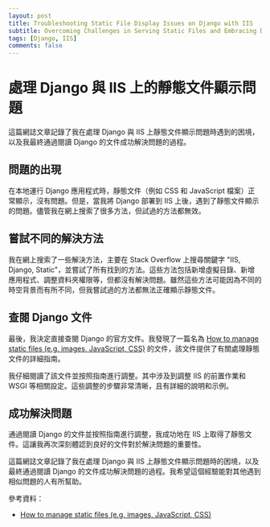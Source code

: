```yaml
---
layout: post
title: Troubleshooting Static File Display Issues on Django with IIS
subtitle: Overcoming Challenges in Serving Static Files and Embracing Django's Documentation
tags: [Django, IIS]
comments: false
---
```


# 處理 Django 與 IIS 上的靜態文件顯示問題

這篇網誌文章記錄了我在處理 Django 與 IIS 上靜態文件顯示問題時遇到的困境，以及我最終通過閱讀 Django 的文件成功解決問題的過程。

## 問題的出現

在本地運行 Django 應用程式時，靜態文件（例如 CSS 和 JavaScript 檔案）正常顯示，沒有問題。但是，當我將 Django 部署到 IIS 上後，遇到了靜態文件顯示的問題。儘管我在網上搜索了很多方法，但試過的方法都無效。

## 嘗試不同的解決方法

我在網上搜索了一些解決方法，主要在 Stack Overflow 上搜尋關鍵字 "IIS, Django, Static"，並嘗試了所有找到的方法。這些方法包括新增虛擬目錄、新增應用程式、調整資料夾權限等，但都沒有解決問題。雖然這些方法可能因為不同的時空背景而有所不同，但我嘗試過的方法都無法正確顯示靜態文件。

## 查閱 Django 文件

最後，我決定直接查閱 Django 的官方文件。我發現了一篇名為 [How to manage static files (e.g. images, JavaScript, CSS)](https://docs.djangoproject.com/en/4.0/howto/static-files/) 的文件，該文件提供了有關處理靜態文件的詳細指南。

我仔細閱讀了該文件並按照指南進行調整。其中涉及到調整 IIS 的前置作業和 WSGI 等相關設定。這些調整的步驟非常清晰，且有詳細的說明和示例。

## 成功解決問題

通過閱讀 Django 的文件並按照指南進行調整，我成功地在 IIS 上取得了靜態文件。這讓我再次深刻體認到良好的文件對於解決問題的重要性。

這篇網誌文章記錄了我在處理 Django 與 IIS 上靜態文件顯示問題時的困境，以及最終通過閱讀 Django 的文件成功解決問題的過程。我希望這個經驗能對其他遇到相似問題的人有所幫助。

參考資料：

- [How to manage static files (e.g. images, JavaScript, CSS)](https://docs.djangoproject.com/en/4.0/howto/static-files/)